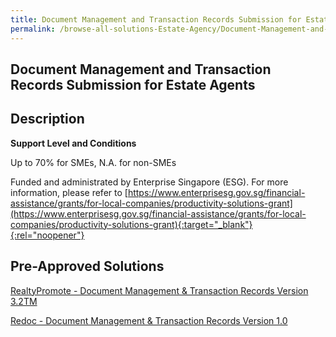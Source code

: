 ```yaml
---
title: Document Management and Transaction Records Submission for Estate Agents
permalink: /browse-all-solutions-Estate-Agency/Document-Management-and-Transaction-Records-Submission-for-Estate-Agents
---
```


## Document Management and Transaction Records Submission for Estate Agents
## Description

**Support Level and Conditions**

Up to 70% for SMEs, N.A. for non-SMEs

Funded and administrated by Enterprise Singapore (ESG). For more information, please refer to
[https://www.enterprisesg.gov.sg/financial-assistance/grants/for-local-companies/productivity-solutions-grant](https://www.enterprisesg.gov.sg/financial-assistance/grants/for-local-companies/productivity-solutions-grant){:target="_blank"}{:rel="noopener"}

## Pre-Approved Solutions

<a href='/productivity-solutions-grant/solutionrepo/solution2622' target='_blank'>RealtyPromote - Document Management & Transaction Records Version 3.2TM</a><br>

<a href='/productivity-solutions-grant/solutionrepo/solution2711' target='_blank'>Redoc - Document Management & Transaction Records Version 1.0</a><br>

